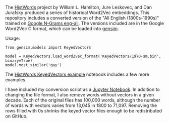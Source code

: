 The [HistWords](https://nlp.stanford.edu/projects/histwords/) project by William L. Hamilton, Jure Leskovec, and Dan Jurafsky produced a series of historical Word2Vec embeddings. This repository includes a converted version of the "All English (1800s-1990s)" trained on [Google N-Grams eng-all](http://storage.googleapis.com/books/ngrams/books/datasetsv2.html). The versions included are in the Google Word2Vec C format, which can be loaded into [gensim](https://radimrehurek.com/gensim/).


Usage:
```
from gensim.models import KeyedVectors

model = KeyedVectors.load_word2vec_format('KeyedVectors/1970-sm.bin', binary=True)
model.most_similar('gay')
```
The [HistWords KeyedVectors example](https://github.com/nealcaren/histwords2vec/blob/main/HistWords%20KeyedVectors%20example.ipynb) notebook includes a few more examples.

I have included my conversion script as a [Jupyter Notebook](https://github.com/nealcaren/histwords2vec/blob/main/Translate%20HistWords%20to%20Word2Vec.ipynb). In addition to changing the file format, I also remove words without vectors in a given decade. Each of the original files has 100,000 words, although the number of words with vectors varies from 13,045  in 1800 to 71,097. Removing the rows filled with 0s shrinks the keyed vector files enough to be redistributed on GitHub.
